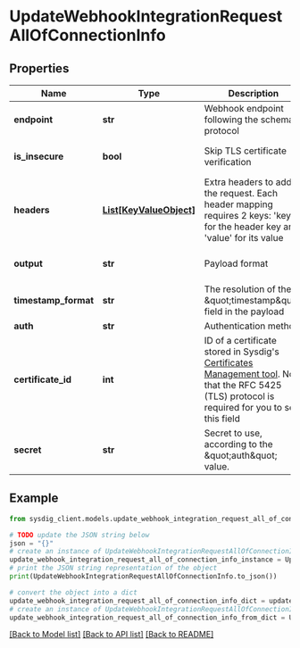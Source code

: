 # UpdateWebhookIntegrationRequestAllOfConnectionInfo


## Properties

Name | Type | Description | Notes
------------ | ------------- | ------------- | -------------
**endpoint** | **str** | Webhook endpoint following the schema protocol | 
**is_insecure** | **bool** | Skip TLS certificate verification | [optional] [default to False]
**headers** | [**List[KeyValueObject]**](KeyValueObject.md) | Extra headers to add to the request. Each header mapping requires 2 keys: &#39;key&#39; for the header key and &#39;value&#39; for its value | [optional] 
**output** | **str** | Payload format | [optional] [default to 'json']
**timestamp_format** | **str** | The resolution of the \&quot;timestamp\&quot; field in the payload | [optional] [default to 'nanoseconds']
**auth** | **str** | Authentication method | [optional] 
**certificate_id** | **int** | ID of a certificate stored in Sysdig&#39;s [Certificates Management tool](#tag/Certificates). Note that the RFC 5425 (TLS) protocol is required for you to see this field | [optional] 
**secret** | **str** | Secret to use, according to the \&quot;auth\&quot; value. | [optional] 

## Example

```python
from sysdig_client.models.update_webhook_integration_request_all_of_connection_info import UpdateWebhookIntegrationRequestAllOfConnectionInfo

# TODO update the JSON string below
json = "{}"
# create an instance of UpdateWebhookIntegrationRequestAllOfConnectionInfo from a JSON string
update_webhook_integration_request_all_of_connection_info_instance = UpdateWebhookIntegrationRequestAllOfConnectionInfo.from_json(json)
# print the JSON string representation of the object
print(UpdateWebhookIntegrationRequestAllOfConnectionInfo.to_json())

# convert the object into a dict
update_webhook_integration_request_all_of_connection_info_dict = update_webhook_integration_request_all_of_connection_info_instance.to_dict()
# create an instance of UpdateWebhookIntegrationRequestAllOfConnectionInfo from a dict
update_webhook_integration_request_all_of_connection_info_from_dict = UpdateWebhookIntegrationRequestAllOfConnectionInfo.from_dict(update_webhook_integration_request_all_of_connection_info_dict)
```
[[Back to Model list]](../README.md#documentation-for-models) [[Back to API list]](../README.md#documentation-for-api-endpoints) [[Back to README]](../README.md)


